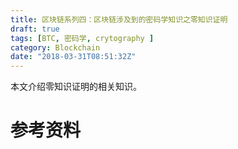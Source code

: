 ```yaml
---
title: 区块链系列四：区块链涉及到的密码学知识之零知识证明
draft: true
tags: [BTC, 密码学, crytography ]
category: Blockchain
date: "2018-03-31T08:51:32Z"
---
```


本文介绍零知识证明的相关知识。

<!-- more -->


# 参考资料